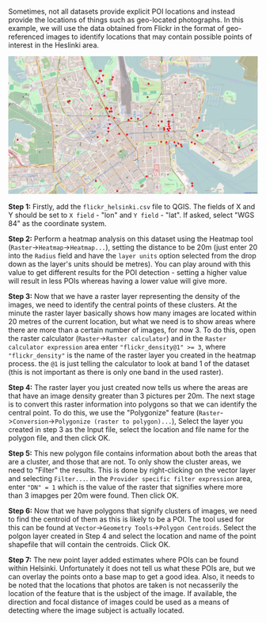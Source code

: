 Sometimes, not all datasets provide explicit POI locations and instead provide the locations of things such as geo-located photographs. In this example, we will use the data obtained from Flickr in the format of geo-referenced images to identify locations that may contain possible points of interest in the Heslinki area.

![POI map of Helsinki](https://raw.githubusercontent.com/jlevente/link-vgi/master/workshop/case_study/pois.png)

**Step 1:** Firstly, add the `flickr_helsinki.csv` file to QGIS. The fields of X and Y should be set to `X field` - "lon" and `Y field` - "lat". If asked, select "WGS 84" as the coordinate system.

**Step 2:** Perform a heatmap analysis on this dataset using the Heatmap tool (`Raster`->`Heatmap`->`Heatmap...`), setting the distance to be 20m (just enter 20 into the `Radius` field and have the `layer units` option selected from the drop down as the layer's units should be metres). You can play around with this value to get different results for the POI detection - setting a higher value will result in less POIs whereas having a lower value will give more.

**Step 3:** Now that we have a raster layer representing the density of the images, we need to identify the central points of these clusters. At the minute the raster layer basically shows how many images are located within 20 metres of the current location, but what we need is to show areas where there are more than a certain number of images, for now 3. To do this, open the raster calculator (`Raster`->`Raster calculator`) and in the `Raster calculator expression` area enter `"flickr_density@1" >= 3`, where `"flickr_density"` is the name of the raster layer you created in the heatmap process. the `@1` is just telling the calculator to look at band 1 of the dataset (this is not important as there is only one band in the used raster).

**Step 4:** The raster layer you just created now tells us where the areas are that have an image density greater than 3 pictures per 20m. The next stage is to convert this raster information into polygons so that we can identify the central point. To do this, we use the "Polygonize" feature (`Raster`->`Conversion`->`Polygonize (raster to polygon)...`), Select the layer you created in step 3 as the Input file, select the location and file name for the polygon file, and then click OK. 

**Step 5:** This new polygon file contains information about both the areas that are a cluster, and those that are not. To only show the cluster areas, we need to "Filter" the results. This is done by right-clicking on the vector layer and selecting `Filter...`. in the `Provider specific filter expression` area, enter `"DN" = 1` which is the value of the raster that signifies where more than 3 imapges per 20m were found. Then click OK.

**Step 6:** Now that we have polygons that signify clusters of images, we need to find the centroid of them as this is likely to be a POI. The tool used for this can be found at `Vector`->`Geometry Tools`->`Polygon Centroids`. Select the polgon layer created in Step 4 and select the location and name of the point shapefile that will contain the centroids. Click OK. 

**Step 7:** The new point layer added estimates where POIs can be found within Helsinki. Unfortunately it does not tell us what these POIs are, but we can overlay the points onto a base map to get a good idea. Also, it needs to be noted that the locations that photos are taken is not necasserily the location of the feature that is the usbject of the image. If available, the direction and focal distance of images could be used as a means of detecting where the image subject is actually located.
